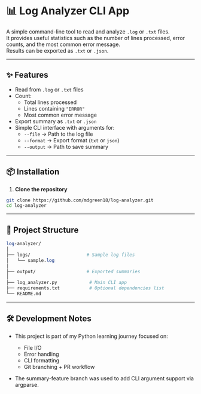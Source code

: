# 📊 Log Analyzer CLI App

A simple command-line tool to read and analyze `.log` or `.txt` files.  
It provides useful statistics such as the number of lines processed, error counts, and the most common error message.  
Results can be exported as `.txt` or `.json`.

---

## ✨ Features
- Read from `.log` or `.txt` files
- Count:
  - Total lines processed
  - Lines containing `"ERROR"`
  - Most common error message
- Export summary as `.txt` or `.json`
- Simple CLI interface with arguments for:
  - `--file` → Path to the log file
  - `--format` → Export format (`txt` or `json`)
  - `--output` → Path to save summary

---

## 📦 Installation
1. **Clone the repository**
```bash
git clone https://github.com/mdgreen18/log-analyzer.git
cd log-analyzer
```

---

## 📂 Project Structure
```perl
log-analyzer/
│
├── logs/                     # Sample log files
│   └── sample.log
│
├── output/                   # Exported summaries
│
├── log_analyzer.py            # Main CLI app
├── requirements.txt           # Optional dependencies list
└── README.md
```

---

## 🛠 Development Notes

* This project is part of my Python learning journey focused on:

    * File I/O
    * Error handling
    * CLI formatting
    * Git branching + PR workflow

* The summary-feature branch was used to add CLI argument support via argparse.

